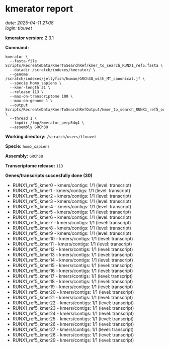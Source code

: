 # kmerator report
*date: 2025-04-11 21:08*  
*login: tlouvet*

**kmerator version:** 2.3.1

**Command:**

```
kmerator \
  --fasta-file Scripts/RecreateData/KmerToSearchRef/kmer_to_search_RUNX1_ref5.fasta \
  --datadir /scratch/indexes/kmerator/ \
  --genome /scratch/indexes/jellyfish/human/GRCh38_with_MT_canonical.jf \
  --specie homo_sapiens \
  --kmer-length 31 \
  --release 113 \
  --max-on-transcriptome 100 \
  --max-on-genome 1 \
  --output Scripts/RecreateData/KmerToSearchRefOutput/kmer_to_search_RUNX1_ref5_output \
  --thread 1 \
  --tmpdir /tmp/kmerator_perp5dq4 \
  --assembly GRCh38
```

**Working directory:** `/scratch/users/tlouvet`

**Specie:** `homo_sapiens`

**Assembly:** `GRCh38`

**Transcriptome release:** `113`

**Genes/transcripts succesfully done (30)**

- RUNX1_ref5_kmer0 - kmers/contigs: 1/1 (level: transcript)
- RUNX1_ref5_kmer1 - kmers/contigs: 1/1 (level: transcript)
- RUNX1_ref5_kmer2 - kmers/contigs: 1/1 (level: transcript)
- RUNX1_ref5_kmer3 - kmers/contigs: 1/1 (level: transcript)
- RUNX1_ref5_kmer4 - kmers/contigs: 1/1 (level: transcript)
- RUNX1_ref5_kmer5 - kmers/contigs: 1/1 (level: transcript)
- RUNX1_ref5_kmer6 - kmers/contigs: 1/1 (level: transcript)
- RUNX1_ref5_kmer7 - kmers/contigs: 1/1 (level: transcript)
- RUNX1_ref5_kmer8 - kmers/contigs: 1/1 (level: transcript)
- RUNX1_ref5_kmer9 - kmers/contigs: 1/1 (level: transcript)
- RUNX1_ref5_kmer10 - kmers/contigs: 1/1 (level: transcript)
- RUNX1_ref5_kmer11 - kmers/contigs: 1/1 (level: transcript)
- RUNX1_ref5_kmer12 - kmers/contigs: 1/1 (level: transcript)
- RUNX1_ref5_kmer13 - kmers/contigs: 1/1 (level: transcript)
- RUNX1_ref5_kmer14 - kmers/contigs: 1/1 (level: transcript)
- RUNX1_ref5_kmer15 - kmers/contigs: 1/1 (level: transcript)
- RUNX1_ref5_kmer16 - kmers/contigs: 1/1 (level: transcript)
- RUNX1_ref5_kmer17 - kmers/contigs: 1/1 (level: transcript)
- RUNX1_ref5_kmer18 - kmers/contigs: 1/1 (level: transcript)
- RUNX1_ref5_kmer19 - kmers/contigs: 1/1 (level: transcript)
- RUNX1_ref5_kmer20 - kmers/contigs: 1/1 (level: transcript)
- RUNX1_ref5_kmer21 - kmers/contigs: 1/1 (level: transcript)
- RUNX1_ref5_kmer22 - kmers/contigs: 1/1 (level: transcript)
- RUNX1_ref5_kmer23 - kmers/contigs: 1/1 (level: transcript)
- RUNX1_ref5_kmer24 - kmers/contigs: 1/1 (level: transcript)
- RUNX1_ref5_kmer25 - kmers/contigs: 1/1 (level: transcript)
- RUNX1_ref5_kmer26 - kmers/contigs: 1/1 (level: transcript)
- RUNX1_ref5_kmer27 - kmers/contigs: 1/1 (level: transcript)
- RUNX1_ref5_kmer28 - kmers/contigs: 1/1 (level: transcript)
- RUNX1_ref5_kmer29 - kmers/contigs: 1/1 (level: transcript)
